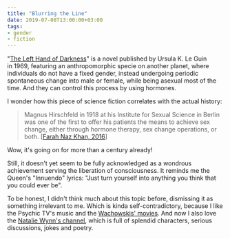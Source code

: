 ```yaml
---
title: "Blurring the Line"
date: 2019-07-08T13:00:00+03:00
tags:
- gender
- fiction
---
```


"[The Left Hand of Darkness][]" is a novel published by Ursula K. Le Guin in 1969, featuring an anthropomorphic specie on another planet, where individuals do not have a fixed gender, instead undergoing periodic spontaneous change into male or female, while being asexual most of the time. And they can control this process by using hormones.

I wonder how this piece of science fiction correlates with the actual history: 

> Magnus Hirschfeld in 1918 at his Institute for Sexual Science in Berlin was one of the first to offer his patients the means to achieve sex change, either through hormone therapy, sex change operations, or both. [[Farah Naz Khan, 2016][history]]

Wow, it's going on for more than a century already!

Still, it doesn't yet seem to be fully acknowledged as a wondrous achievement serving the liberation of consciousness. It reminds me the Queen's "Innuendo" lyrics: "Just turn yourself into anything you think that you could ever be".

To be honest, I didn't think much about this topic before, dismissing it as something irrelevant to me. Which is kinda self-contradictory, because I like the Psychic TV's music and the [Wachowskis' movies][Sense8]. And now I also love the [Natalie Wynn's channel][ContraPoints], which is full of splendid characters, serious discussions, jokes and poetry.

[The Left Hand of Darkness]: https://en.wikipedia.org/wiki/The_Left_Hand_of_Darkness
[history]: https://blogs.scientificamerican.com/guest-blog/a-history-of-transgender-health-care/
[Sense8]: https://en.wikipedia.org/wiki/Sense8
[ContraPoints]: https://www.youtube.com/user/ContraPoints/videos